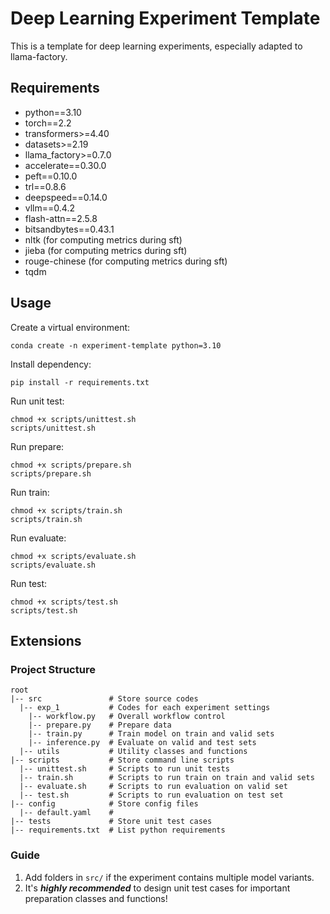 # Deep Learning Experiment Template
This is a template for deep learning experiments,
especially adapted to llama-factory.

## Requirements
- python==3.10
- torch==2.2
- transformers>=4.40
- datasets>=2.19
- llama_factory>=0.7.0
- accelerate==0.30.0
- peft==0.10.0
- trl==0.8.6
- deepspeed==0.14.0
- vllm==0.4.2
- flash-attn==2.5.8
- bitsandbytes==0.43.1
- nltk (for computing metrics during sft)
- jieba (for computing metrics during sft)
- rouge-chinese (for computing metrics during sft)
- tqdm

## Usage
Create a virtual environment:
```shell
conda create -n experiment-template python=3.10
```

Install dependency:  
```shell
pip install -r requirements.txt
```

Run unit test:
```shell
chmod +x scripts/unittest.sh
scripts/unittest.sh
```

Run prepare:
```shell
chmod +x scripts/prepare.sh
scripts/prepare.sh
```

Run train:
```shell
chmod +x scripts/train.sh
scripts/train.sh
```

Run evaluate:
```shell
chmod +x scripts/evaluate.sh
scripts/evaluate.sh
```

Run test:
```shell
chmod +x scripts/test.sh
scripts/test.sh
```

## Extensions
### Project Structure
```
root
|-- src               # Store source codes
  |-- exp_1           # Codes for each experiment settings
    |-- workflow.py   # Overall workflow control
    |-- prepare.py    # Prepare data
    |-- train.py      # Train model on train and valid sets
    |-- inference.py  # Evaluate on valid and test sets
  |-- utils           # Utility classes and functions
|-- scripts           # Store command line scripts
  |-- unittest.sh     # Scripts to run unit tests
  |-- train.sh        # Scripts to run train on train and valid sets
  |-- evaluate.sh     # Scripts to run evaluation on valid set
  |-- test.sh         # Scripts to run evaluation on test set
|-- config            # Store config files
  |-- default.yaml    #
|-- tests             # Store unit test cases
|-- requirements.txt  # List python requirements
```

### Guide
1. Add folders in `src/` if the experiment contains multiple model variants.
2. It's ***highly recommended*** to design unit test cases for important preparation classes and functions!
